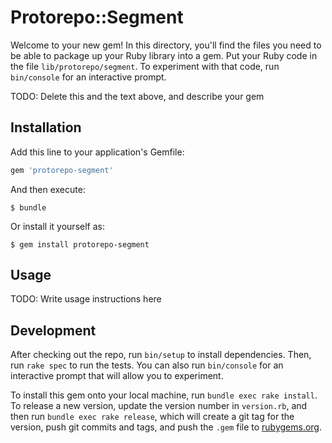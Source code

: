 # Protorepo::Segment

Welcome to your new gem! In this directory, you'll find the files you need to be able to package up your Ruby library into a gem. Put your Ruby code in the file `lib/protorepo/segment`. To experiment with that code, run `bin/console` for an interactive prompt.

TODO: Delete this and the text above, and describe your gem

## Installation

Add this line to your application's Gemfile:

```ruby
gem 'protorepo-segment'
```

And then execute:

    $ bundle

Or install it yourself as:

    $ gem install protorepo-segment

## Usage

TODO: Write usage instructions here

## Development

After checking out the repo, run `bin/setup` to install dependencies. Then, run `rake spec` to run the tests. You can also run `bin/console` for an interactive prompt that will allow you to experiment.

To install this gem onto your local machine, run `bundle exec rake install`. To release a new version, update the version number in `version.rb`, and then run `bundle exec rake release`, which will create a git tag for the version, push git commits and tags, and push the `.gem` file to [rubygems.org](https://rubygems.org).



